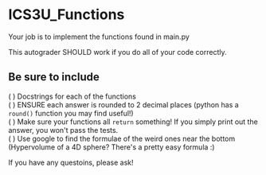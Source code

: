 # ICS3U_Functions

Your job is to implement the functions found in main.py

This autograder SHOULD work if you do all of your code correctly.

## Be sure to include
( ) Docstrings for each of the functions</br>
( ) ENSURE each answer is rounded to 2 decimal places (python has a ```round()``` function you may find useful!)</br>
( ) Make sure your functions all ```return``` something! If you simply print out the answer, you won't pass the tests.</br>
( ) Use google to find the formulae of the weird ones near the bottom (Hypervolume of a 4D sphere? There's a pretty easy formula :)

If you have any questoins, please ask!

